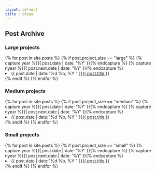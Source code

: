 ```yaml
---
layout: default
title : Blogs
---
```


<section id="archive">
  <h2>Post Archive</h2>

<h3>Large projects</h3>  
  {% for post in site.posts %}
    {% if post.project_size == "large" %}
      {% capture year %}{{ post.date | date: '%Y' }}{% endcapture %}
      {% capture nyear %}{{ post.next.date | date: '%Y' }}{% endcapture %}
      <li><time>{{ post.date | date:"%d %b, %Y " }}</time><a href="{{ post.url }}">{{ post.title }}</a></li>
    {% endif %}
  {% endfor %}
</ul>

<h3>Medium projects</h3>  
  {% for post in site.posts %}
    {% if post.project_size == "medium" %}
      {% capture year %}{{ post.date | date: '%Y' }}{% endcapture %}
      {% capture nyear %}{{ post.next.date | date: '%Y' }}{% endcapture %}
      <li><time>{{ post.date | date:"%d %b, %Y " }}</time><a href="{{ post.url }}">{{ post.title }}</a></li>
    {% endif %}
  {% endfor %}
</ul>

<h3>Small projects</h3>  
  {% for post in site.posts %}
    {% if post.project_size == "small" %}
      {% capture year %}{{ post.date | date: '%Y' }}{% endcapture %}
      {% capture nyear %}{{ post.next.date | date: '%Y' }}{% endcapture %}
      <li><time>{{ post.date | date:"%d %b, %Y " }}</time><a href="{{ post.url }}">{{ post.title }}</a></li>
    {% endif %}
  {% endfor %}
</ul>

</section>
